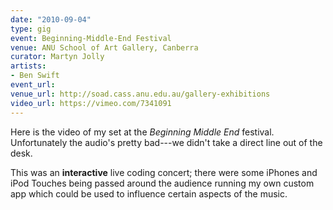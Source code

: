 ```yaml
---
date: "2010-09-04"
type: gig
event: Beginning-Middle-End Festival
venue: ANU School of Art Gallery, Canberra
curator: Martyn Jolly
artists:
- Ben Swift
event_url: 
venue_url: http://soad.cass.anu.edu.au/gallery-exhibitions
video_url: https://vimeo.com/7341091
---
```


Here is the video of my set at the *Beginning Middle End* festival.
Unfortunately the audio's pretty bad---we didn't take a direct line out of the
desk.

This was an **interactive** live coding concert; there were some iPhones and
iPod Touches being passed around the audience running my own custom app which
could be used to influence certain aspects of the music.
